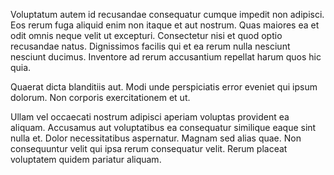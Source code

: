 Voluptatum autem id recusandae consequatur cumque impedit non adipisci. Eos rerum fuga aliquid enim non itaque et aut nostrum. Quas maiores ea et odit omnis neque velit ut excepturi. Consectetur nisi et quod optio recusandae natus. Dignissimos facilis qui et ea rerum nulla nesciunt nesciunt ducimus. Inventore ad rerum accusantium repellat harum quos hic quia.
 Quaerat dicta blanditiis aut. Modi unde perspiciatis error eveniet qui ipsum dolorum. Non corporis exercitationem et ut.
 Ullam vel occaecati nostrum adipisci aperiam voluptas provident ea aliquam. Accusamus aut voluptatibus ea consequatur similique eaque sint nulla et. Dolor necessitatibus aspernatur. Magnam sed alias quae. Non consequuntur velit qui ipsa rerum consequatur velit. Rerum placeat voluptatem quidem pariatur aliquam.